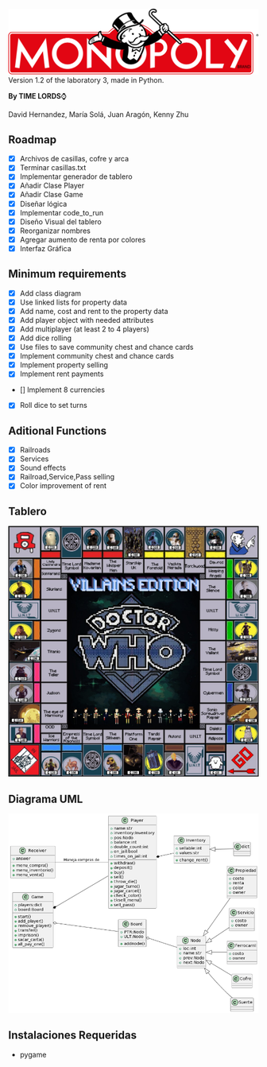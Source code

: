 ![Logo](img//monopoly.png)
Version 1.2 of the laboratory 3, made in Python.

**By TIME LORDS**:watch: 

David Hernandez, María Solá, Juan Aragón, Kenny Zhu 

## Roadmap
- [X] Archivos de casillas, cofre y arca
- [X] Terminar casillas.txt
- [X] Implementar generador de tablero
- [X] Añadir Clase Player
- [X] Añadir Clase Game
- [X] Diseñar lógica
- [X] Implementar code_to_run
- [X] Diseño Visual del tablero
- [X] Reorganizar nombres
- [X] Agregar aumento de renta por colores
- [X] Interfaz Gráfica
 
## Minimum requirements
- [X] Add class diagram
- [X] Use linked lists for property data
- [X] Add name, cost and rent to the property data
- [X] Add player object with needed attributes
- [X] Add multiplayer (at least 2 to 4 players)
- [X] Add dice rolling
- [X] Use files to save community chest and chance cards
- [X] Implement community chest and chance cards
- [X] Implement property selling
- [X] Implement rent payments
- [] Implement 8 currencies
- [X] Roll dice to set turns
## Aditional Functions
- [X] Railroads
- [X] Services
- [X] Sound effects
- [X] Railroad,Service,Pass selling
- [X] Color improvement of rent

## Tablero
![Tablero](img//tablero.jpeg)

## Diagrama UML
![CLASS_UML](img//CLASS_UML.png)

## Instalaciones Requeridas
+ pygame